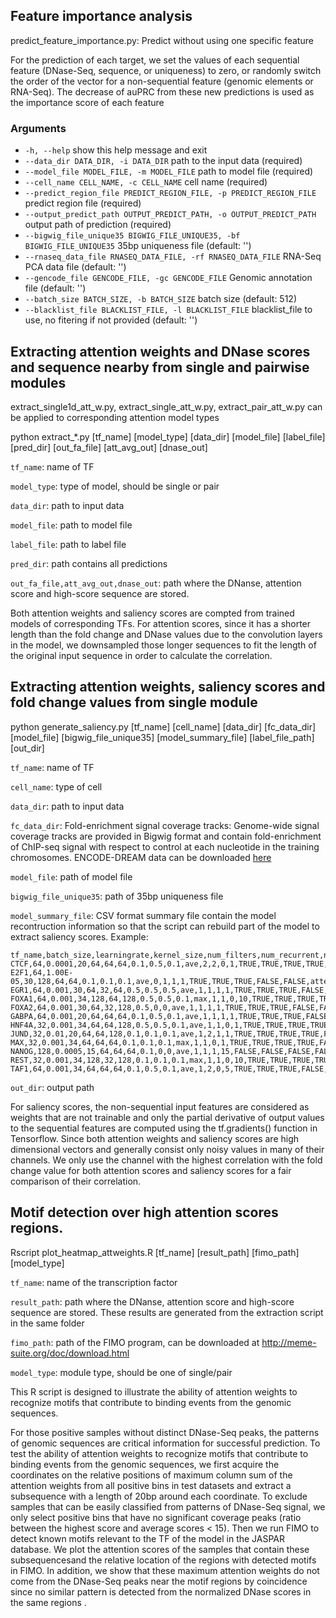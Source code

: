 ## Feature importance analysis

predict_feature_importance.py: Predict without using one specific feature

For the prediction of each target, we set the values of each sequential feature (DNase-Seq, sequence, or uniqueness) to zero, or randomly switch the order of the vector for a non-sequential feature (genomic elements or RNA-Seq). The decrease of auPRC from these new predictions is used as the importance score of each feature

### Arguments

  * `-h, --help`            show this help message and exit
  * `--data_dir DATA_DIR, -i DATA_DIR`
                        path to the input data (required)
  * `--model_file MODEL_FILE, -m MODEL_FILE`
                        path to model file (required)
  * `--cell_name CELL_NAME, -c CELL_NAME`
                        cell name (required)
  * `--predict_region_file PREDICT_REGION_FILE, -p PREDICT_REGION_FILE`
                        predict region file (required)
  * `--output_predict_path OUTPUT_PREDICT_PATH, -o OUTPUT_PREDICT_PATH`
                        output path of prediction (required)
  * `--bigwig_file_unique35 BIGWIG_FILE_UNIQUE35, -bf BIGWIG_FILE_UNIQUE35`
                        35bp uniqueness file  (default: '')
  * `--rnaseq_data_file RNASEQ_DATA_FILE, -rf RNASEQ_DATA_FILE`
                        RNA-Seq PCA data file  (default: '')
  * `--gencode_file GENCODE_FILE, -gc GENCODE_FILE`
                        Genomic annotation file (default: '')
  * `--batch_size BATCH_SIZE, -b BATCH_SIZE`
                        batch size  (default: 512)
  * `--blacklist_file BLACKLIST_FILE, -l BLACKLIST_FILE`
                        blacklist_file to use, no fitering if not provided  (default: '')

## Extracting attention weights and DNase scores and sequence nearby from single and pairwise modules

extract_single1d_att_w.py, extract_single_att_w.py, extract_pair_att_w.py can be applied to corresponding attention model types

python extract_*.py [tf_name] [model_type] [data_dir] [model_file] [label_file] [pred_dir] [out_fa_file] [att_avg_out] [dnase_out]

`tf_name`: name of TF

`model_type`: type of model, should be single or pair

`data_dir`: path to input data

`model_file`: path to model file

`label_file`: path to label file

`pred_dir`: path contains all predictions

`out_fa_file,att_avg_out,dnase_out`: path where the DNanse, attention score and high-score sequence are stored.

Both attention weights and saliency scores are compted from trained models of corresponding TFs. For
attention scores, since it has a shorter length than the fold change and DNase values due to the convolution
layers in the model, we downsampled those longer sequences to fit the length of the original input sequence
in order to calculate the correlation.

## Extracting attention weights, saliency scores and fold change values from single module

python generate_saliency.py [tf_name] [cell_name] [data_dir] [fc_data_dir] [model_file] [bigwig_file_unique35] [model_summary_file] [label_file_path] [out_dir]

`tf_name`: name of TF

`cell_name`: type of cell

`data_dir`: path to input data

`fc_data_dir`:  Fold-enrichment signal coverage tracks: Genome-wide signal coverage tracks are provided in Bigwig format and contain fold-enrichment of ChIP-seq signal with respect to control at each nucleotide in the training chromosomes. ENCODE-DREAM data can be downloaded [here](https://www.synapse.org/#!Synapse:syn6181334)

`model_file`: path of model file

`bigwig_file_unique35`: path of 35bp uniqueness file

`model_summary_file`: CSV format summary file contain the model recontruction information so that the script can rebuild part of the model to extract saliency scores. Example:

```
tf_name,batch_size,learningrate,kernel_size,num_filters,num_recurrent,num_dense,dropout_rate,rnn_dropout1,rnn_dropout2,merge,num_conv,num_lstm,num_denselayer,ratio_negative,rnaseq,gencode,unique35,use_peak,use_cudnn,attention_position,single_attention_vector
CTCF,64,0.0001,20,64,64,64,0.1,0.5,0.1,ave,2,2,0,1,TRUE,TRUE,TRUE,TRUE,TRUE,attention_after_lstm,FALSE
E2F1,64,1.00E-05,30,128,64,64,0.1,0.1,0.1,ave,0,1,1,1,TRUE,TRUE,TRUE,FALSE,FALSE,attention_before_lstm,TRUE
EGR1,64,0.001,30,64,32,64,0.5,0.5,0.5,ave,1,1,1,1,TRUE,TRUE,TRUE,FALSE,FALSE,attention_before_lstm,TRUE
FOXA1,64,0.001,34,128,64,128,0.5,0.5,0.1,max,1,1,0,10,TRUE,TRUE,TRUE,TRUE,FALSE,attention1d_after_lstm_original,TRUE
FOXA2,64,0.001,30,64,32,128,0.5,0,0,ave,1,1,1,1,TRUE,TRUE,TRUE,FALSE,FALSE,attention1d_after_lstm_original,TRUE
GABPA,64,0.001,20,64,64,64,0.1,0.5,0.1,ave,1,1,1,1,TRUE,TRUE,TRUE,FALSE,FALSE,attention_after_lstm,TRUE
HNF4A,32,0.001,34,64,64,128,0.5,0.5,0.1,ave,1,1,0,1,TRUE,TRUE,TRUE,TRUE,FALSE,attention1d_after_lstm_original,TRUE
JUND,32,0.01,20,64,64,128,0.1,0.1,0.1,ave,1,2,1,1,TRUE,TRUE,TRUE,TRUE,FALSE,attention_after_lstm,TRUE
MAX,32,0.001,34,64,64,64,0.1,0.1,0.1,max,1,1,0,1,TRUE,TRUE,TRUE,TRUE,FALSE,attention1d_after_lstm_original,TRUE
NANOG,128,0.0005,15,64,64,64,0.1,0,0,ave,1,1,1,15,FALSE,FALSE,FALSE,FALSE,FALSE,attention1d_after_lstm_original,TRUE
REST,32,0.001,34,128,32,128,0.1,0.1,0.1,max,1,1,0,10,TRUE,TRUE,TRUE,TRUE,FALSE,attention1d_after_lstm_original,TRUE
TAF1,64,0.001,34,64,64,64,0.1,0.5,0.1,ave,1,2,0,5,TRUE,TRUE,TRUE,FALSE,FALSE,attention_before_lstm,TRUE
```

`out_dir`: output path

For saliency scores, the non-sequential input features are considered as weights that are not trainable and only the
partial derivative of output values to the sequential features are computed using the tf.gradients() function in
Tensorflow. Since both attention weights and saliency scores are high dimensional vectors and generally consist
only noisy values in many of their channels. We only use the channel with the highest correlation with the
fold change value for both attention scores and saliency scores for a fair comparison of their correlation.


## Motif detection over high attention scores regions.

Rscript plot_heatmap_attweights.R [tf_name] [result_path] [fimo_path] [model_type]

`tf_name`: name of the transcription factor

`result_path`: path where the DNanse, attention score and high-score sequence are stored. These results are generated from the extraction script in the same folder

`fimo_path`: path of the FIMO program, can be downloaded at http://meme-suite.org/doc/download.html

`model_type`: module type, should be one of single/pair


This R script is designed to illustrate the ability of attention weights to recognize motifs that contribute to
binding events from the genomic sequences.

For those positive samples without distinct DNase-Seq peaks, the patterns of genomic sequences are critical information for successful prediction. To test the ability of attention weights to recognize motifs that contribute to binding events from the genomic sequences, we first acquire the coordinates on the relative positions of maximum column sum of the attention weights from all positive bins in test datasets and extract a subsequence with a length of 20bp around each coordinate. To exclude samples that can be easily classified from patterns of DNase-Seq signal, we only select positive bins that have no significant coverage peaks (ratio between the highest score and average scores < 15). Then we run FIMO  to detect known motifs relevant to the TF of the model in the JASPAR database. We plot the attention scores of the samples that contain these subsequencesand the relative location of the regions with detected motifs in FIMO. In addition, we show that these maximum attention weights do not come from the DNase-Seq peaks near the motif regions by coincidence since no similar pattern is detected from the normalized DNase scores in the same regions .
